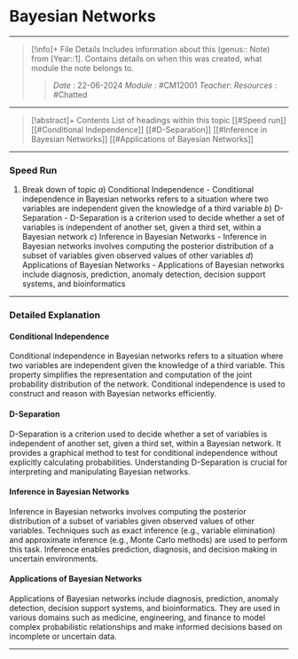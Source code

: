 # Bayesian Networks
---
> [!info]+ File Details
> Includes information about this (genus:: Note) from [Year::1]. Contains details on when this was created, what module the note belongs to.
> > *Date :* 22-06-2024
> > *Module :* #CM12001 
> > *Teacher*: 
> > *Resources :* #Chatted

---
> [!abstract]+ Contents
> List of headings within this topic
> [[#Speed run]]
> [[#Conditional Independence]]
> [[#D-Separation]]
> [[#Inference in Bayesian Networks]]
> [[#Applications of Bayesian Networks]]
---
### Speed Run

1. Break down of topic
	$a)$ Conditional Independence - Conditional independence in Bayesian networks refers to a situation where two variables are independent given the knowledge of a third variable
	$b)$ D-Separation - D-Separation is a criterion used to decide whether a set of variables is independent of another set, given a third set, within a Bayesian network
	$c)$ Inference in Bayesian Networks - Inference in Bayesian networks involves computing the posterior distribution of a subset of variables given observed values of other variables
	$d)$ Applications of Bayesian Networks - Applications of Bayesian networks include diagnosis, prediction, anomaly detection, decision support systems, and bioinformatics
---

### Detailed Explanation

#### Conditional Independence
Conditional independence in Bayesian networks refers to a situation where two variables are independent given the knowledge of a third variable. This property simplifies the representation and computation of the joint probability distribution of the network. Conditional independence is used to construct and reason with Bayesian networks efficiently.

#### D-Separation
D-Separation is a criterion used to decide whether a set of variables is independent of another set, given a third set, within a Bayesian network. It provides a graphical method to test for conditional independence without explicitly calculating probabilities. Understanding D-Separation is crucial for interpreting and manipulating Bayesian networks.

#### Inference in Bayesian Networks
Inference in Bayesian networks involves computing the posterior distribution of a subset of variables given observed values of other variables. Techniques such as exact inference (e.g., variable elimination) and approximate inference (e.g., Monte Carlo methods) are used to perform this task. Inference enables prediction, diagnosis, and decision making in uncertain environments.

#### Applications of Bayesian Networks
Applications of Bayesian networks include diagnosis, prediction, anomaly detection, decision support systems, and bioinformatics. They are used in various domains such as medicine, engineering, and finance to model complex probabilistic relationships and make informed decisions based on incomplete or uncertain data.

---
